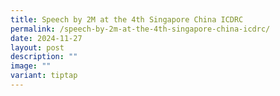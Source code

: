 ```yaml
---
title: Speech by 2M at the 4th Singapore China ICDRC
permalink: /speech-by-2m-at-the-4th-singapore-china-icdrc/
date: 2024-11-27
layout: post
description: ""
image: ""
variant: tiptap
---
```

